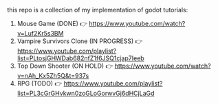 this repo is a collection of my implementation of godot tutorials:

1. Mouse Game (DONE) 👉 https://www.youtube.com/watch?v=Luf2Kr5s3BM
2. Vampire Survivors Clone (IN PROGRESS) 👉 https://www.youtube.com/playlist?list=PLtosjGHWDab682nfZ1f6JSQ1cjap7Ieeb
3. Top Down Shooter (ON HOLD) 👉 https://www.youtube.com/watch?v=nAh_Kx5Zh5Q&t=937s
4. RPG (TODO) 👉 https://www.youtube.com/playlist?list=PL3cGrGHvkwn0zoGLoGorwvGj6dHCjLaGd
